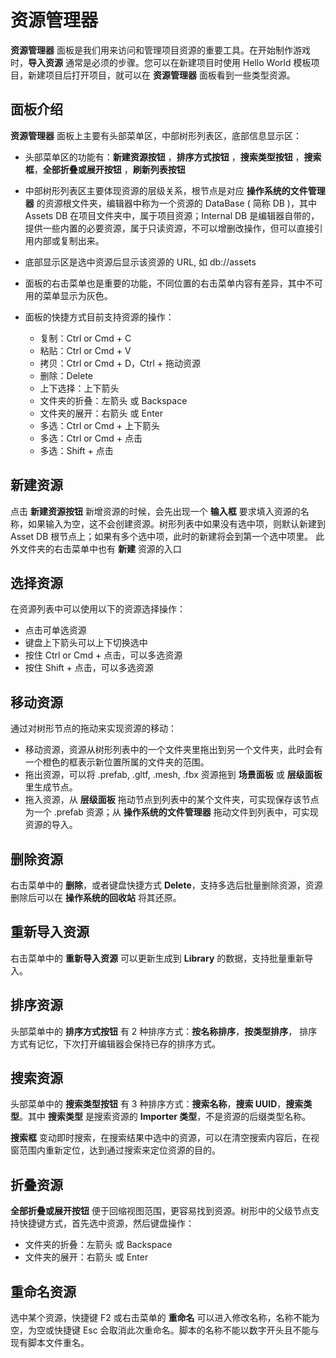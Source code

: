 # 资源管理器

 **资源管理器** 面板是我们用来访问和管理项目资源的重要工具。在开始制作游戏时，**导入资源** 通常是必须的步骤。您可以在新建项目时使用 Hello World 模板项目，新建项目后打开项目，就可以在 **资源管理器** 面板看到一些类型资源。

## 面板介绍

**资源管理器** 面板上主要有头部菜单区，中部树形列表区，底部信息显示区：

- 头部菜单区的功能有：**新建资源按钮** ，**排序方式按钮** ，**搜索类型按钮** ，**搜索框**，**全部折叠或展开按钮** ，**刷新列表按钮**  
- 中部树形列表区主要体现资源的层级关系，根节点是对应 **操作系统的文件管理器** 的资源根文件夹，编辑器中称为一个资源的 DataBase ( 简称 DB )，其中 Assets DB 在项目文件夹中，属于项目资源；Internal DB 是编辑器自带的，提供一些内置的必要资源，属于只读资源，不可以增删改操作，但可以直接引用内部或复制出来。
- 底部显示区是选中资源后显示该资源的 URL, 如 db://assets
- 面板的右击菜单也是重要的功能，不同位置的右击菜单内容有差异，其中不可用的菜单显示为灰色。
- 面板的快捷方式目前支持资源的操作：

    - 复制：Ctrl or Cmd + C
    - 粘贴：Ctrl or Cmd + V
    - 拷贝：Ctrl or Cmd + D，Ctrl + 拖动资源
    - 删除：Delete
    - 上下选择：上下箭头
    - 文件夹的折叠：左箭头 或 Backspace
    - 文件夹的展开：右箭头 或 Enter
    - 多选：Ctrl or Cmd + 上下箭头
    - 多选：Ctrl or Cmd + 点击
    - 多选：Shift + 点击

## 新建资源

点击 **新建资源按钮** 新增资源的时候，会先出现一个 **输入框** 要求填入资源的名称，如果输入为空，这不会创建资源。树形列表中如果没有选中项，则默认新建到 Asset DB 根节点上；如果有多个选中项，此时的新建将会到第一个选中项里。
此外文件夹的右击菜单中也有 **新建** 资源的入口

## 选择资源

在资源列表中可以使用以下的资源选择操作：

- 点击可单选资源
- 键盘上下箭头可以上下切换选中
- 按住 Ctrl or Cmd + 点击，可以多选资源
- 按住 Shift + 点击，可以多选资源

## 移动资源

通过对树形节点的拖动来实现资源的移动：

- 移动资源，资源从树形列表中的一个文件夹里拖出到另一个文件夹，此时会有一个橙色的框表示新位置所属的文件夹的范围。
- 拖出资源，可以将 .prefab, .gltf, .mesh, .fbx 资源拖到 **场景面板** 或 **层级面板** 里生成节点。
- 拖入资源，从 **层级面板** 拖动节点到列表中的某个文件夹，可实现保存该节点为一个 .prefab 资源；从 **操作系统的文件管理器** 拖动文件到列表中，可实现资源的导入。

## 删除资源

右击菜单中的 **删除**，或者键盘快捷方式 **Delete**，支持多选后批量删除资源，资源删除后可以在 **操作系统的回收站** 将其还原。

## 重新导入资源

右击菜单中的 **重新导入资源** 可以更新生成到 **Library** 的数据，支持批量重新导入。

## 排序资源

头部菜单中的 **排序方式按钮** 有 2 种排序方式：**按名称排序**，**按类型排序**，
排序方式有记忆，下次打开编辑器会保持已存的排序方式。

## 搜索资源

头部菜单中的 **搜索类型按钮** 有 3 种排序方式：**搜索名称**，**搜索 UUID**，**搜索类型**。其中 **搜索类型** 是搜索资源的 **Importer 类型**，不是资源的后缀类型名称。

**搜索框** 变动即时搜索，在搜索结果中选中的资源，可以在清空搜索内容后，在视窗范围内重新定位，达到通过搜索来定位资源的目的。

## 折叠资源

**全部折叠或展开按钮** 便于回缩视图范围，更容易找到资源。树形中的父级节点支持快捷键方式，首先选中资源，然后键盘操作：

- 文件夹的折叠：左箭头 或 Backspace
- 文件夹的展开：右箭头 或 Enter

## 重命名资源

选中某个资源，快捷键 F2 或右击菜单的 **重命名** 可以进入修改名称，名称不能为空，为空或快捷键 Esc 会取消此次重命名。脚本的名称不能以数字开头且不能与现有脚本文件重名。
